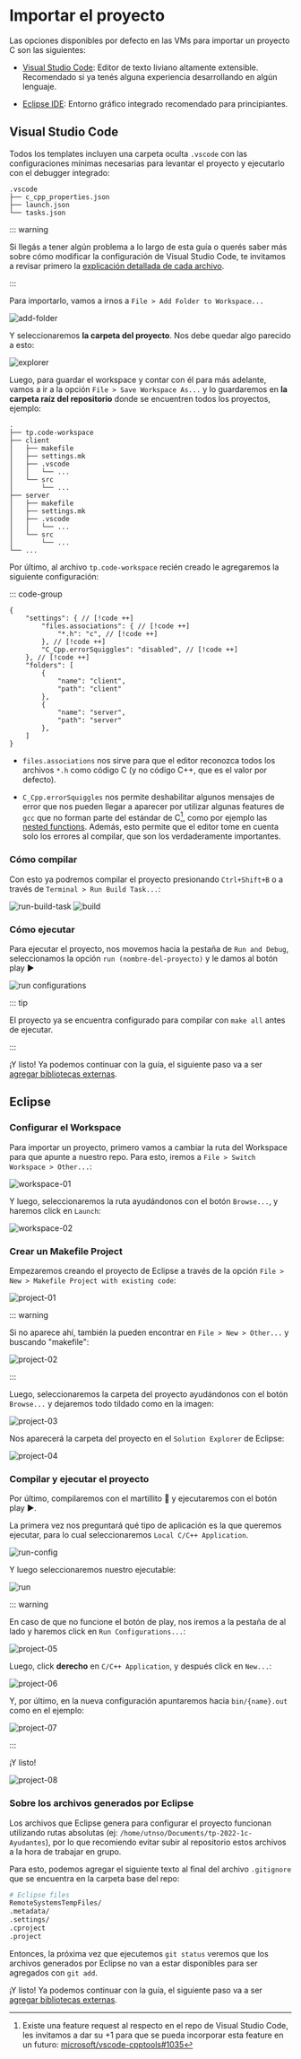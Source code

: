 
# Importar el proyecto

Las opciones disponibles por defecto en las VMs para importar un proyecto C son
las siguientes:

- [Visual Studio Code](#visual-studio-code): Editor de texto liviano altamente
extensible. Recomendado si ya tenés alguna experiencia desarrollando en
algún lenguaje.

- [Eclipse IDE](#eclipse): Entorno gráfico integrado recomendado para
principiantes.

## Visual Studio Code

Todos los templates incluyen una carpeta oculta `.vscode` con las
configuraciones mínimas necesarias para levantar el proyecto y ejecutarlo con el
debugger integrado:

```
.vscode
├── c_cpp_properties.json
├── launch.json
└── tasks.json
```

::: warning

Si llegás a tener algún problema a lo largo de esta guía o querés saber más
sobre cómo modificar la configuración de Visual Studio Code, te invitamos a
revisar primero la
[explicación detallada de cada archivo](./avanzado/code).

:::

Para importarlo, vamos a irnos a `File > Add Folder to Workspace...`

![add-folder](/img/importar-proyecto/code-add-folder.png)

Y seleccionaremos **la carpeta del proyecto**. Nos debe quedar algo parecido a
esto:

![explorer](/img/importar-proyecto/code-explorer.png)

Luego, para guardar el workspace y contar con él para más adelante, vamos a ir
a la opción `File > Save Workspace As...` y lo guardaremos en **la carpeta raíz
del repositorio** donde se encuentren todos los proyectos, ejemplo:

```
.
├── tp.code-workspace
├── client
│   ├── makefile
│   ├── settings.mk
│   ├── .vscode
│   │   └── ...
│   └── src
│       └── ...
├── server
│   ├── makefile
│   ├── settings.mk
│   ├── .vscode
│   │   └── ...
│   └── src
│       └── ...
└── ...
```

Por último, al archivo `tp.code-workspace` recién creado le agregaremos la
siguiente configuración:

::: code-group

```json:line-numbers [tp.code-workspace]
{
	"settings": { // [!code ++]
		"files.associations": { // [!code ++]
			"*.h": "c", // [!code ++]
		}, // [!code ++]
		"C_Cpp.errorSquiggles": "disabled", // [!code ++]
	}, // [!code ++]
	"folders": [
		{
			"name": "client",
			"path": "client"
		},
		{
			"name": "server",
			"path": "server"
		},
	]
}
```

- `files.associations` nos sirve para que el editor reconozca todos los
   archivos `*.h` como código C (y no código C++, que es el valor por defecto).

- `C_Cpp.errorSquiggles` nos permite deshabilitar algunos mensajes de error que
   nos pueden llegar a aparecer por utilizar algunas features de `gcc` que no
   forman parte del estándar de C[^1], como por ejemplo las
   [nested functions](https://www.youtube.com/watch?v=1kYyxZXGjp0). Además,
   esto permite que el editor tome en cuenta solo los errores al compilar, que
   son los verdaderamente importantes.

### Cómo compilar

Con esto ya podremos compilar el proyecto presionando `Ctrl+Shift+B` o
a través de `Terminal > Run Build Task...`:


![run-build-task](/img/importar-proyecto/code-run-build-task.png)
![build](/img/importar-proyecto/code-build.png)

### Cómo ejecutar

Para ejecutar el proyecto, nos movemos hacia la pestaña de `Run and Debug`,
seleccionamos la opción `run (nombre-del-proyecto)` y le damos al botón play
:arrow_forward:

![run configurations](/img/code/run-configurations.png)

::: tip

El proyecto ya se encuentra configurado para compilar con `make all` antes de
ejecutar.

:::

¡Y listo! Ya podemos continuar con la guía, el siguiente paso va a ser
[agregar bibliotecas externas](./linkear-bibliotecas).


## Eclipse

### Configurar el Workspace

Para importar un proyecto, primero vamos a cambiar la ruta del Workspace para
que apunte a nuestro repo. Para esto, iremos a
`File > Switch Workspace > Other...`:

![workspace-01](/img/eclipse/workspace-01.png)

Y luego, seleccionaremos la ruta ayudándonos con el botón `Browse...`, y haremos
click en `Launch`:

![workspace-02](/img/eclipse/workspace-02.png)

### Crear un Makefile Project

Empezaremos creando el proyecto de Eclipse a través de la opción
`File > New > Makefile Project with existing code`:

![project-01](/img/eclipse/project-01.png)

::: warning

Si no aparece ahí, también la pueden encontrar en
`File > New > Other...` y buscando "makefile":

![project-02](/img/eclipse/project-02.png)

:::

Luego, seleccionaremos la carpeta del proyecto ayudándonos con el botón
`Browse...` y dejaremos todo tildado como en la imagen:

![project-03](/img/eclipse/project-03.png)

Nos aparecerá la carpeta del proyecto en el `Solution Explorer` de Eclipse:

![project-04](/img/eclipse/project-04.png)

### Compilar y ejecutar el proyecto

Por último, compilaremos con el martillito :hammer: y ejecutaremos con el botón
play :arrow_forward:.

La primera vez nos preguntará qué tipo de aplicación es la que queremos
ejecutar, para lo cual seleccionaremos `Local C/C++ Application`.

![run-config](/img/importar-proyecto/eclipse-run-config.png)

Y luego seleccionaremos nuestro ejecutable:

![run](/img/importar-proyecto/eclipse-run.png)

::: warning

En caso de que no funcione el botón de play, nos iremos a la pestaña de al lado
y haremos click en `Run Configurations...`:

![project-05](/img/eclipse/project-05.png)

Luego, click **derecho** en `C/C++ Application`, y después click en `New...`:

![project-06](/img/eclipse/project-06.png)

Y, por último, en la nueva configuración apuntaremos hacia `bin/{name}.out` como
en el ejemplo:

![project-07](/img/eclipse/project-07.png)

:::

¡Y listo!

![project-08](/img/eclipse/project-08.png)


### Sobre los archivos generados por Eclipse

Los archivos que Eclipse genera para configurar el proyecto funcionan utilizando
rutas absolutas (ej: `/home/utnso/Documents/tp-2022-1c-Ayudantes`), por lo que
recomiendo evitar subir al repositorio estos archivos a la hora de trabajar en
grupo.

Para esto, podemos agregar el siguiente texto al final del archivo `.gitignore`
que se encuentra en la carpeta base del repo:

```bash
# Eclipse files
RemoteSystemsTempFiles/
.metadata/
.settings/
.cproject
.project
```

Entonces, la próxima vez que ejecutemos `git status` veremos que los archivos
generados por Eclipse no van a estar disponibles para ser agregados con
`git add`.

¡Y listo! Ya podemos continuar con la guía, el siguiente paso va a ser
[agregar bibliotecas externas](./linkear-bibliotecas).

[^1]: Existe una feature request al respecto en el repo de Visual Studio Code,
  les invitamos a dar su +1 para que se pueda incorporar esta feature en un
  futuro: [microsoft/vscode-cpptools#1035](https://github.com/microsoft/vscode-cpptools/issues/1035)
